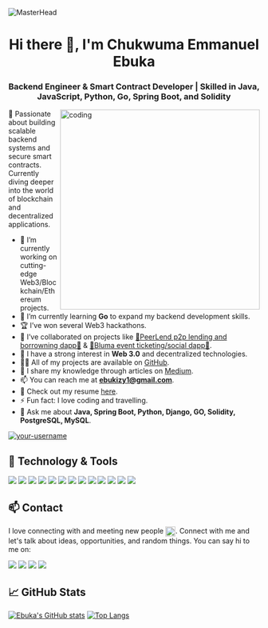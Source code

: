 
![MasterHead](https://media.licdn.com/dms/image/D4D16AQGdOAptsi4N1w/profile-displaybackgroundimage-shrink_350_1400/0/1667151249689?e=1694044800&v=beta&t=CSQ1wIPbarJ86P9YhznMhZTbu-3wyQKnw1Et12kCUCE)

<h1 align="center">Hi there 👋, I'm Chukwuma Emmanuel Ebuka</h1>
<h3 align="center">Backend Engineer & Smart Contract Developer | Skilled in Java, JavaScript, Python, Go, Spring Boot, and Solidity</h3>
<img align="right" alt="coding" width="400" src="https://cdn.dribbble.com/users/1292677/screenshots/6139167/avento.gif">

🚀 Passionate about building scalable backend systems and secure smart contracts. Currently diving deeper into the world of blockchain and decentralized applications.

- 🔭 I’m currently working on cutting-edge Web3/Blockchain/Ethereum projects.
- 🌱 I’m currently learning **Go** to expand my backend development skills.
- 🏆 I’ve won several Web3 hackathons.
- 👯 I’ve collaborated on projects like [👯PeerLend p2p lending and borrowning dapp👯](https://github.com/orgs/P2P-Lending-Protocol/repositories) & [🔭Bluma event ticketing/social dapp🔭](https://github.com/orgs/Bluma-Protocol/repositories).
- 🤝 I have a strong interest in **Web 3.0** and decentralized technologies.
- 👨‍💻 All of my projects are available on [GitHub](https://github.com/ebukizy1?tab=repositories).
- 📝 I share my knowledge through articles on [Medium](https://medium.com/@ebukizy1).
- 📫 You can reach me at **ebukizy1@gmail.com**.
- 📄 Check out my resume [here](https://flowcv.com/resume/your-resume-link).
- ⚡ Fun fact: I love coding and travelling.
- 💬 Ask me about **Java, Spring Boot, Python, Django, GO, Solidity, PostgreSQL, MySQL**.

<p align="left"> <a href="https://github.com/ryo-ma/github-profile-trophy"><img src="https://github-profile-trophy.vercel.app/?username=your-username&theme=algolia" alt="your-username" /></a> </p>

## 🔧 Technology & Tools

![](https://img.shields.io/badge/Editor-VS_Code-informational?style=flat&logo=visual-studio-code&logoColor=white&color=6aa6f8)
![](https://img.shields.io/badge/Code-JavaScript-informational?style=flat&logo=javascript&logoColor=white&color=cc338b)
![](https://img.shields.io/badge/Code-Solidity-informational?style=flat&logo=solidity&logoColor=white&color=6aa6f8)
![](https://img.shields.io/badge/Code-Java-informational?style=flat&logo=java&logoColor=white&color=cc338b)
![](https://img.shields.io/badge/Code-Python-informational?style=flat&logo=python&logoColor=white&color=6aa6f8)
![](https://img.shields.io/badge/Code-Go-informational?style=flat&logo=go&logoColor=white&color=cc338b)
![](https://img.shields.io/badge/Framework-SpringBoot-informational?style=flat&logo=spring&logoColor=white&color=6aa6f8)
![](https://img.shields.io/badge/Library-React-informational?style=flat&logo=react&logoColor=white&color=6aa6f8)
![](https://img.shields.io/badge/Library-Ethers%20JS-informational?style=flat&logo=ethereum&logoColor=white&color=cc338b)
![](https://img.shields.io/badge/Framework-TailwindCSS-informational?style=flat&logo=tailwindCSS&logoColor=white&color=cc338b)
![](https://img.shields.io/badge/Tools-Git-informational?style=flat&logo=git&logoColor=white&color=cc338b)
![](https://img.shields.io/badge/Tools-Github-informational?style=flat&logo=github&logoColor=white&color=6aa6f8)
![](https://zx?style=flat&logo=npm&logoColor=white&color=cc338b)

## 📫 Contact

I love connecting with and meeting new people <img src="assets/blob-sunglasses.gif" alt="" style="width: 20px; height: 20px; vertical-align: middle;">. Connect with me and let's talk about ideas, opportunities, and random things. You can say hi to me on:

<a href="https://www.linkedin.com/in/chukwuma-emmanuel-755370254/"><img src="https://img.shields.io/badge/Chukwuma Emmanuel Ebuka-informational?style=flat&logo=linkedin&logoColor=white&color=cc338b"></a>
<a href="https://github.com/ebukizy1"><img src="https://badgen.net/badge/icon/github?icon=github&label"></a>
<a href="https://twitter.com/ebukizy4u"><img src="https://img.shields.io/badge/@your-twitter-informational?style=flat&logo=twitter&logoColor=white&color=cc338b"></a>
<a href="mailto:ebukizy1@gmail.com"><img src="https://img.shields.io/badge/your-email@gmail.com-informational?style=flat&logo=gmail&logoColor=white&color=6aa6f8"></a>

## 📈 GitHub Stats

[![Ebuka's GitHub stats](https://github-readme-stats.vercel.app/api?username=ebukizy1&show_icons=true&theme=dracula&hide=issues)](https://github.com/ebukizy1/github-readme-stats)
[![Top Langs](https://github-readme-stats.vercel.app/api/top-langs/?username=ebukizy1&layout=compact&hide=c&langs_count=6)](https://github.com/ebukizy1/github-readme-stats)

